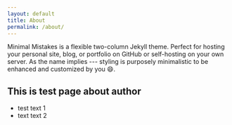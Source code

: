 ```yaml
---
layout: default
title: About
permalink: /about/
---
```



Minimal Mistakes is a flexible two-column Jekyll theme. Perfect for hosting your personal site, blog, or portfolio on GitHub or self-hosting on your own server. As the name implies --- styling is purposely minimalistic to be enhanced and customized by you :smile:.

## This is test page about author

- test text 1
- text text 2